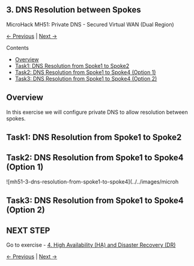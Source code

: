 ## 3. DNS Resolution between Spokes <!-- omit from toc -->

MicroHack MH51: Private DNS - Secured Virtual WAN (Dual Region) <!-- omit from toc -->

[← Previous](./2.%20DNS%20Resolution%20between%20On-premises%20and%20Azure.md) | [Next →](./4.%20High%20Availability%20(HA)%20and%20Disaster%20Recovery%20(DR).md)


Contents

- [Overview](#overview)
- [Task1: DNS Resolution from Spoke1 to Spoke2](#task1-dns-resolution-from-spoke1-to-spoke2)
- [Task2: DNS Resolution from Spoke1 to Spoke4 (Option 1)](#task2-dns-resolution-from-spoke1-to-spoke4-option-1)
- [Task3: DNS Resolution from Spoke1 to Spoke4 (Option 2)](#task3-dns-resolution-from-spoke1-to-spoke4-option-2)


## Overview

In this exercise we will configure private DNS to allow resolution between spokes.

## Task1: DNS Resolution from Spoke1 to Spoke2


## Task2: DNS Resolution from Spoke1 to Spoke4 (Option 1)

![mh51-3-dns-resolution-from-spoke1-to-spoke4](../../images/microh


## Task3: DNS Resolution from Spoke1 to Spoke4 (Option 2)

## NEXT STEP <!-- omit from toc -->
Go to exercise - [4. High Availability (HA) and Disaster Recovery (DR)](./4.%20High%20Availability%20(HA)%20and%20Disaster%20Recovery%20(DR).md)

[← Previous](./2.%20DNS%20Resolution%20between%20On-premises%20and%20Azure.md) | [Next →](./4.%20High%20Availability%20(HA)%20and%20Disaster%20Recovery%20(DR).md)
